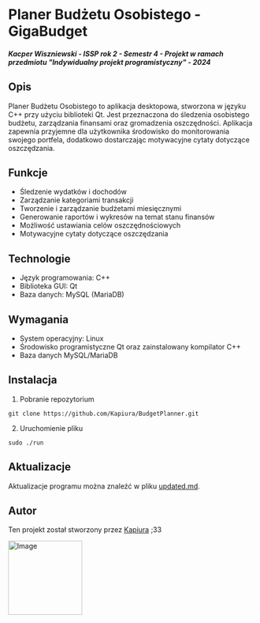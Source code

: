 # Planer Budżetu Osobistego - GigaBudget
##### Kacper Wiszniewski - ISSP rok 2 - Semestr 4 - Projekt w ramach przedmiotu "Indywidualny projekt programistyczny" - 2024

## Opis

Planer Budżetu Osobistego to aplikacja desktopowa, stworzona w języku C++ przy użyciu biblioteki Qt. Jest przeznaczona do śledzenia osobistego budżetu, zarządzania finansami oraz gromadzenia oszczędności. Aplikacja zapewnia przyjemne dla użytkownika środowisko do monitorowania swojego portfela, dodatkowo dostarczając motywacyjne cytaty dotyczące oszczędzania.

## Funkcje

- Śledzenie wydatków i dochodów
- Zarządzanie kategoriami transakcji
- Tworzenie i zarządzanie budżetami miesięcznymi
- Generowanie raportów i wykresów na temat stanu finansów
- Możliwość ustawiania celów oszczędnościowych
- Motywacyjne cytaty dotyczące oszczędzania

## Technologie

- Język programowania: C++
- Biblioteka GUI: Qt
- Baza danych: MySQL (MariaDB)

## Wymagania

- System operacyjny: Linux
- Środowisko programistyczne Qt oraz zainstalowany kompilator C++
- Baza danych MySQL/MariaDB

## Instalacja

1. Pobranie repozytorium
```
git clone https://github.com/Kapiura/BudgetPlanner.git
```
2. Uruchomienie pliku 
```
sudo ./run
```

## Aktualizacje

Aktualizacje programu można znaleźć w pliku [updated.md](updated.md).

## Autor

Ten projekt został stworzony przez [Kapiura](https://github.com/Kapiura/) ;33

<img src="https://img-09.stickers.cloud/packs/88472377-b658-4926-adc7-2829da602644/webp/e4c2e9e9-5fa2-4e4c-bfa4-f2aba6fe4827.webp" alt="Image" height="150">


